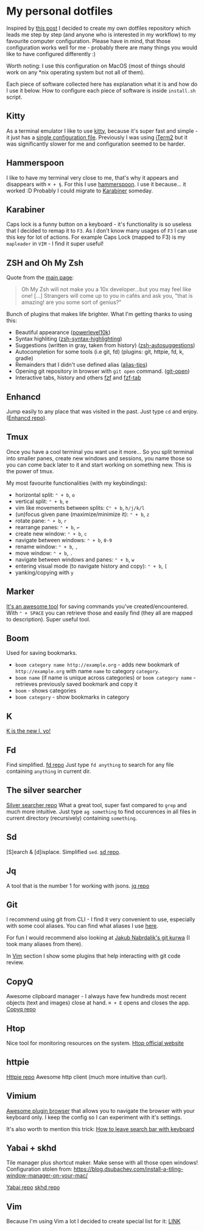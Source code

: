 # My personal dotfiles

Inspired by [this post](http://iamnotmyself.com/2020/11/10/your-terminal-and-you-dotfiles/) I decided to create my own dotfiles repository which leads me step by step (and anyone who is interested in my workflow) to my favourite computer configuration. Please have in mind, that those configuration works well for me - probably there are many things you would like to have configured differently :)

Worth noting: I use this configuration on MacOS (most of things should work on any *nix operating system but not all of them).

Each piece of software collected here has explanation what it is and how do I use it below.
How to configure each piece of software is inside `install.sh` script.
 
## Kitty
As a terminal emulator I like to use [kitty](https://sw.kovidgoyal.net/kitty/), because it's super fast and simple - it just has a [single configuration file](./kitty/kitty.conf). Previously I was using [iTerm2](https://iterm2.com/) but it was significantly slower for me and configuration seemed to be harder.

## Hammerspoon
I like to have my terminal very close to me, that's why it appears and disappears with `⌘ + §`. For this I use [hammerspoon](https://www.hammerspoon.org/). I use it because... it worked :D Probably I could migrate to [Karabiner](https://github.com/pqrs-org/Karabiner-Elements) someday. 

## Karabiner
Caps lock is a funny button on a keyboard - it's functionality is so useless that I decided to remap it to `F3`. As I don't know many usages of `F3` I can use this key for lot of actions. For example Caps Lock (mapped to F3) is my `mapleader` in `VIM` - I find it super useful!

## ZSH and Oh My Zsh
Quote from the [main page](https://ohmyz.sh/#install):
> Oh My Zsh will not make you a 10x developer...but you may feel like one! [...] Strangers will come up to you in cafés and ask you, "that is amazing! are you some sort of genius?"

Bunch of plugins that makes life brighter.
What I'm getting thanks to using this:
- Beautiful appearance ([powerlevel10k](https://github.com/romkatv/powerlevel10k))
- Syntax highliting ([zsh-syntax-highlighting](https://github.com/zsh-users/zsh-syntax-highlighting))
- Suggestions (written in gray, taken from history) ([zsh-autosuggestions](https://github.com/zsh-users/zsh-autosuggestions))
- Autocompletion for some tools (i.e git, fd) (plugins: git, httpie, fd, k, gradle)
- Remainders that I didn't use defined alias ([alias-tips]())
- Opening git repository in browser with `git open` command. ([git-open](https://github.com/paulirish/git-open))
- Interactive tabs, history and others [fzf](https://github.com/junegunn/fzf) and [fzf-tab](https://github.com/Aloxaf/fzf-tab)

## Enhancd
Jump easily to any place that was visited in the past. Just type `cd` and enjoy. ([Enhancd repo](https://github.com/b4b4r07/enhancd)).

## Tmux
Once you have a cool terminal you want use it more... So you split terminal into smaller panes, create new windows and sessions, you name those so you can come back later to it and start working on something new. This is the power of tmux.

My most favourite functionalities (with my keybindings):
- horizontal split: `⌃ + b`, `o` 
- vertical split: `⌃ + b`, `e` 
- vim like movements between splits: `C⌃ + b`, `h/j/k/l`
- (un)focus given pane (maximize/minimize it): `⌃ + b`, `z`
- rotate pane: `⌃ + b`, `r`
- rearrange panes: `⌃ + b`, `↩`
- create new window: `⌃ + b`, `c`
- navigate between windows: `⌃ + b`, `0-9`
- rename window: `⌃ + b`, `,`
- move window: `⌃ + b`, `.`
- navigate between windows and panes: `⌃ + b`, `w`
- entering visual mode (to navigate history and copy): `⌃ + b`, `[`
- yanking/copying with `y`

## Marker
[It's an awesome tool](https://github.com/pindexis/marker) for saving commands you've created/encountered. With `⌃ + SPACE` you can retrieve those and easily find (they all are mapped to description). Super useful tool.

## Boom
Used for saving bookmarks.
- `boom category name http://example.org` - adds new bookmark of `http://example.org` with name `name` to category `category`.
- `boom name` (if name is unique across categories) or `boom category name` - retrieves previously saved bookmark and copy it
- `boom` - shows categories
- `boom category` - show bookmarks in category

## K
[K is the new l, yo!](https://github.com/supercrabtree/k)

## Fd
Find simplified. [fd repo](https://github.com/sharkdp/fd)
Just type `fd anything` to search for any file containing `anything` in current dir.

## The silver searcher
[Silver searcher repo](https://github.com/ggreer/the_silver_searcher)
What a great tool, super fast compared to `grep` and much more intuitive. Just type `ag something` to find occurences in all files in current directory (recursively) containing `something`.

## Sd
[S]earch & [d]isplace.
Simplified `sed`. [sd repo](https://github.com/chmln/sd).

## Jq
A tool that is the number 1 for working with jsons. [jq repo](https://github.com/stedolan/jq)

## Git
I recommend using git from CLI - I find it very convenient to use, especially with some cool aliases. You can find what aliases I use [here](./git).

For fun I would recommend also looking at [Jakub Nabrdalik's git kurwa](https://github.com/jakubnabrdalik/gitkurwa) (I took many aliases from there).

In [Vim](#Vim) section I show some plugins that help interacting with git code review.

## CopyQ
Awesome clipboard manager - I always have few hundreds most recent objects (text and images) close at hand. `⌘ + E` opens and closes the app.
[Copyq repo](https://github.com/hluk/CopyQ)

## Htop
Nice tool for monitoring resources on the system.
[Htop official website](https://htop.dev/)

## httpie
[Httpie repo](https://github.com/httpie/httpie)
Awesome http client (much more intuitive than curl).

## Vimium
[Awesome plugin browser](https://github.com/philc/vimium) that allows you to navigate the browser with your keyboard only.
I keep the config so I can experiment with it's settings.

It's also worth to mention this trick: [How to leave search bar with keyboard](https://xavierchow.github.io/2016/03/07/vimium-leave-address-bar/)

## Yabai + skhd
Tile manager plus shortcut maker. Make sense with all those open windows!
Configuration stolen from: https://blog.dsubachev.com/install-a-tiling-window-manager-on-your-mac/

[Yabai repo](https://github.com/koekeishiya/yabai)
[skhd repo](https://github.com/koekeishiya/skhd)

## Vim
Because I'm using Vim a lot I decided to create special list for it: [LINK](./vim/README.md)
